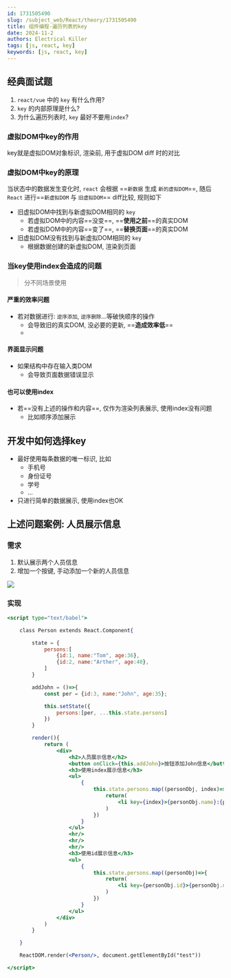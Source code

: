 ```yaml
---
id: 1731505490
slug: /subject_web/React/theory/1731505490
title: 组件编程-遍历列表的key
date: 2024-11-2
authors: Electrical Killer
tags: [js, react, key]
keywords: [js, react, key]
---
```


## 经典面试题
1. `react/vue` 中的 `key` 有什么作用?
2. `key` 的内部原理是什么?
3. 为什么遍历列表时, `key` 最好不要用`index`?

### 虚拟DOM中key的作用

key就是虚拟DOM对象标识, 渲染前, 用于虚拟DOM diff 时的对比

### 虚拟DOM中key的原理

当状态中的数据发生变化时, `react` 会根据 ==`新数据` 生成 `新的虚拟DOM`==, 随后 `React` 进行==`新虚拟DOM` 与 `旧虚拟DOM`== diff比较, 规则如下

- 旧虚拟DOM中找到与新虚拟DOM相同的 `key`
    - 若虚拟DOM中的内容==没变==, ==**使用之前**==的真实DOM
    - 若虚拟DOM中的内容==变了==, ==**替换页面**==的真实DOM
- 旧虚拟DOM没有找到与新虚拟DOM相同的 `key`
    - 根据数据创建的新虚拟DOM, 渲染到页面

### 当key使用index会造成的问题

> 分不同场景使用

#### 严重的效率问题

- 若对数据进行: `逆序添加`, `逆序删除`…等破快顺序的操作
    - 会导致旧的真实DOM, 没必要的更新, ==**造成效率低**==
    - 

#### 界面显示问题

- 如果结构中存在输入类DOM
    - 会导致页面数据错误显示

#### 也可以使用index

- 若==没有上述的操作和内容==, 仅作为渲染列表展示, 使用index没有问题
    - 比如顺序添加展示

## 开发中如何选择key

- 最好使用每条数据的唯一标识, 比如
    - 手机号
    - 身份证号
    - 学号
    - …
- 只进行简单的数据展示, 使用index也OK

## 上述问题案例: 人员展示信息

### 需求

1. 默认展示两个人员信息
2. 增加一个按键, 手动添加一个新的人员信息

<img src="https://img.eksnotebook.com/images/202411021255540.gif" />

### 实现

```jsx
<script type="text/babel">

    class Person extends React.Component{

        state = {
            persons:[
                {id:1, name:"Tom", age:36},
                {id:2, name:"Arther", age:40},
            ]
        }

        addJohn = ()=>{
            const per = {id:3, name:"John", age:35};

            this.setState({
                persons:[per, ...this.state.persons]
            })
        }

        render(){
            return (
                <div>
                    <h2>人员展示信息</h2>
                    <button onClick={this.addJohn}>按钮添加John信息</button>
                    <h3>使用index展示信息</h3>
                    <ul>
                        {
                            this.state.persons.map((personObj, index)=>{
                                return(
                                    <li key={index}>{personObj.name}:{personObj.age} <input type="text"/></li>
                                )
                            })
                        }    
                    </ul>
                    <hr/>
                    <hr/>
                    <hr/>
                    <h3>使用id展示信息</h3>
                    <ul>
                        {
                            this.state.persons.map((personObj)=>{
                                return(
                                    <li key={personObj.id}>{personObj.name}:{personObj.age} <input type="text"/></li>
                                )
                            })
                        }    
                    </ul>
                </div>
            )
        }

    }

    ReactDOM.render(<Person/>, document.getElementById("test"))

</script>
```

